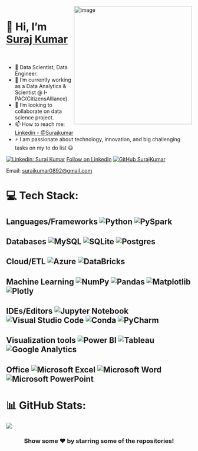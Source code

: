 <img align="Right" img width="320" alt="image" src="https://user-images.githubusercontent.com/82973819/208291661-f0774b86-f85d-439f-8372-d538434259f4.png">

# 👋 Hi, I’m <a href="https://www.linkedin.com/in/suraj-kumar12/" target="blank">Suraj Kumar</a>
<br/>

- 🔭 Data Scientist, Data Engineer.
- 🌱 I’m currently working as a Data Analytics & Scientist @ I-PAC(CitizensAlliance).
- 💞️ I’m looking to collaborate on data science project.
- 📫 How to reach me: [Linkedin - @Surajkumar](https://www.linkedin.com/in/suraj-kumar12)
- ⚡ I am passionate about technology, innovation, and big challenging tasks on my to do list 😃

[![Linkedin: Suraj Kumar](https://img.shields.io/badge/-SurajKumar-blue?style=flat-square&logo=Linkedin&logoColor=white&link=https://www.linkedin.com/in/suraj-kumar12/)](https://www.linkedin.com/in/suraj-kumar12/)
<a class="libutton" href="https://www.linkedin.com/comm/mynetwork/discovery-see-all?usecase=PEOPLE_FOLLOWS&followMember=suraj-kumar12" target="_blank">Follow on LinkedIn</a>
 [![GitHub SurajKumar](https://img.shields.io/github/followers/iampawan?label=follow&style=social)](https://github.com/surajkumar089)

Email: surajkumar0892@gmail.com




# 💻 Tech Stack:
## Languages/Frameworks ![Python](https://img.shields.io/badge/Python-FFD43B?style=for-the-badge&logo=python&logoColor=blue) ![PySpark](https://img.shields.io/badge/Apache_Spark-FFFFFF?style=for-the-badge&logo=apachespark&logoColor=#E35A16)
## Databases ![MySQL](https://img.shields.io/badge/mysql-%2300f.svg?style=for-the-badge&logo=mysql&logoColor=white) ![SQLite](https://img.shields.io/badge/sqlite-%2307405e.svg?style=for-the-badge&logo=sqlite&logoColor=white) ![Postgres](https://img.shields.io/badge/postgres-%23316192.svg?style=for-the-badge&logo=postgresql&logoColor=white)
## Cloud/ETL ![Azure](https://img.shields.io/badge/microsoft%20azure-0089D6?style=for-the-badge&logo=microsoft-azure&logoColor=white) ![DataBricks](https://img.shields.io/badge/Databricks-FF3621?style=for-the-badge&logo=Databricks&logoColor=white)
## Machine Learning ![NumPy](https://img.shields.io/badge/numpy-%23013243.svg?style=for-the-badge&logo=numpy&logoColor=white) ![Pandas](https://img.shields.io/badge/pandas-%23150458.svg?style=for-the-badge&logo=pandas&logoColor=white) ![Matplotlib](https://img.shields.io/badge/Matplotlib-%23ffffff.svg?style=for-the-badge&logo=Matplotlib&logoColor=black) ![Plotly](https://img.shields.io/badge/Plotly-%233F4F75.svg?style=for-the-badge&logo=plotly&logoColor=white)
## IDEs/Editors ![Jupyter Notebook](https://img.shields.io/badge/Jupyter-F37626.svg?&style=for-the-badge&logo=Jupyter&logoColor=white) ![Visual Studio Code](https://img.shields.io/badge/Visual_Studio_Code-0078D4?style=for-the-badge&logo=visual%20studio%20code&logoColor=white) ![Conda](https://img.shields.io/badge/conda-342B029.svg?&style=for-the-badge&logo=anaconda&logoColor=white) ![PyCharm](https://img.shields.io/badge/pycharm-143?style=for-the-badge&logo=pycharm&logoColor=black&color=black&labelColor=green)
## Visualization tools ![Power BI](https://img.shields.io/badge/PowerBI-F2C811?style=for-the-badge&logo=Power%20BI&logoColor=white) ![Tableau](https://img.shields.io/badge/Tableau-E97627?style=for-the-badge&logo=Tableau&logoColor=white) ![Google Analytics](https://img.shields.io/badge/Google%20Analytics-E37400?style=for-the-badge&logo=google%20analytics&logoColor=white)
##  Office ![Microsoft Excel](https://img.shields.io/badge/Microsoft_Excel-217346?style=for-the-badge&logo=microsoft-excel&logoColor=white) ![Microsoft Word](https://img.shields.io/badge/Microsoft_Word-2B579A?style=for-the-badge&logo=microsoft-word&logoColor=white) ![Microsoft PowerPoint](https://img.shields.io/badge/Microsoft_PowerPoint-B7472A?style=for-the-badge&logo=microsoft-powerpoint&logoColor=white)





# 📊 GitHub Stats:
![](https://github-readme-streak-stats.herokuapp.com/?user=surajkumar089&theme=darcula&hide_border=false)<br/>
<!--
surajkumar089/surajkumar089 is a ✨ special ✨ repository because its `README.md` (this file) appears on your GitHub profile.
You can click the Preview link to take a look at your changes.
--->

<div align="center">

### Show some ❤️ by starring some of the repositories!

</div>

